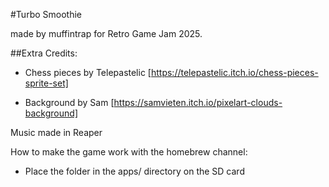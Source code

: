 #Turbo Smoothie

made by muffintrap 
for Retro Game Jam 2025.

##Extra Credits:

* Chess pieces by Telepastelic
[https://telepastelic.itch.io/chess-pieces-sprite-set]

* Background by Sam
[https://samvieten.itch.io/pixelart-clouds-background]

Music made in Reaper



How to make the game work with the homebrew channel:

- Place the folder in the apps/ directory on the SD card


